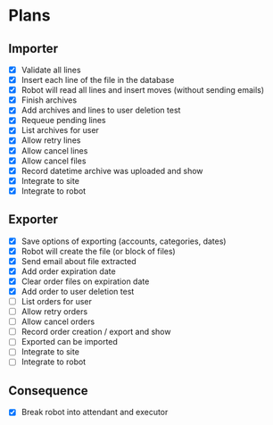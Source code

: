 # Plans

## Importer

- [x] Validate all lines
- [x] Insert each line of the file in the database
- [x] Robot will read all lines and insert moves (without sending emails)
- [x] Finish archives
- [x] Add archives and lines to user deletion test
- [x] Requeue pending lines
- [x] List archives for user
- [x] Allow retry lines
- [x] Allow cancel lines
- [x] Allow cancel files
- [x] Record datetime archive was uploaded and show
- [x] Integrate to site
- [x] Integrate to robot

## Exporter

- [x] Save options of exporting (accounts, categories, dates)
- [x] Robot will create the file (or block of files)
- [x] Send email about file extracted
- [x] Add order expiration date
- [x] Clear order files on expiration date
- [x] Add order to user deletion test
- [ ] List orders for user
- [ ] Allow retry orders
- [ ] Allow cancel orders
- [ ] Record order creation / export and show
- [ ] Exported can be imported
- [ ] Integrate to site
- [ ] Integrate to robot

## Consequence

- [x] Break robot into attendant and executor
